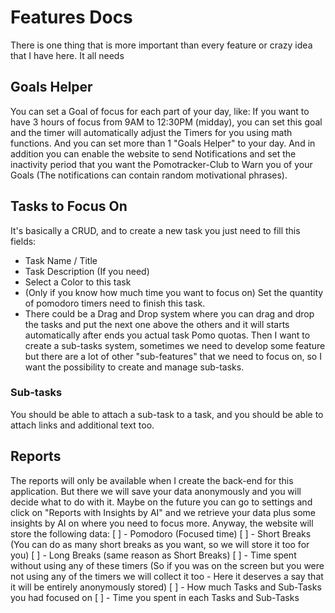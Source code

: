 # Features Docs

There is one thing that is more important than every feature or crazy idea that I have here. It all needs

## Goals Helper
You can set a Goal of focus for each part of your day, like: If you want to have 3 hours of focus from 9AM to 12:30PM (midday), you can set this goal and the timer will automatically adjust the Timers for you using math functions. And you can set more than 1 "Goals Helper" to your day.
And in addition you can enable the website to send Notifications and set the inactivity period that you want the Pomotracker-Club to Warn you of your Goals (The notifications can contain random motivational phrases).

## Tasks to Focus On
It's basically a CRUD, and to create a new task you just need to fill this fields:
- Task Name / Title
- Task Description (If you need)
- Select a Color to this task
- (Only if you know how much time you want to focus on) Set the quantity of pomodoro timers need to finish this task.
- There could be a Drag and Drop system where you can drag and drop the tasks and put the next one above the others and it will starts automatically after ends you actual task Pomo quotas.
Then I want to create a sub-tasks system, sometimes we need to develop some feature but there are a lot of other "sub-features" that we need to focus on, so I want the possibility to create and manage sub-tasks.

### Sub-tasks
You should be able to attach a sub-task to a task, and you should be able to attach links and additional text too.


## Reports
The reports will only be available when I create the back-end for this application. But there we will save your data anonymously and you will decide what to do with it. Maybe on the future you can go to settings and click on "Reports with Insights by AI" and we retrieve your data plus some insights by AI on where you need to focus more.
Anyway, the website will store the following data:
[ ] - Pomodoro (Focused time)
[ ] - Short Breaks (You can do as many short breaks as you want, so we will store it too for you)
[ ] - Long Breaks (same reason as Short Breaks)
[ ] - Time spent without using any of these timers (So if you was on the screen but you were not using any of the timers we will collect it too - Here it deserves a say that it will be entirely anonymously stored)
[ ] - How much Tasks and Sub-Tasks you had focused on
[ ] - Time you spent in each Tasks and Sub-Tasks



